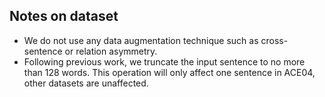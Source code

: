 ## Notes on dataset 
* We do not use any data augmentation technique such as cross-sentence or relation asymmetry.  
* Following previous work, we truncate the input sentence to no more than 128 words. 
This operation will only affect one sentence in ACE04, other datasets are unaffected.
